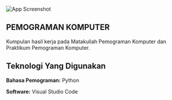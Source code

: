 ![App Screenshot](https://lh3.googleusercontent.com/fife/ALs6j_GTWYvh1h7DLfFdgJ6pBoBeKDOeoynEH27L77P3OdFsgxs5w9iCQREIlkySarmNXw6b9Od0BWl6TJKVs3gN8FsBptcX3JTc053nh7AHUoxKJAZGIZZ6v__Ri7GhgeCRdup1GKC5COlAZlevju8s0niG1OxJp6VWSZQbroE2es3hwfDoi4Xx5cyH4gypjLjGh_FF5onf5EbSaLBE8x5NAjV5Y4haf51SoTKibs8KI7CxLp6BYzCNCllQthWel5PzT6KmfnozC6TaMlkdDQFKnzVkR2o71ko0OSmR-gYCd4PpBqYWEqZ9_-SoEXXepO65QX4OxmxJrdCnL0JcT7ScfTBTIYkyRq_hovgVCzSDDi4vvOw2WigydfriEoU4XWEHVC3s8P9nfoWjDYKqF3YsQHwdEnP09Uaawyp_g7ffCEOBzDnEPWGSVlp48ZqCUAyrdqkgstfXdDTsmLwkOfdi9ctY1RUXgbkposl8iw3nLGv-q2dAxN0jW6TKtUuVzAhAFF23tMuIlwp7OGsAQDopMMG00FDEAEdpWlIDa7TIvJwxsqctxWcTJUE1S9Qo_3xsCntj2m6TYv2K9LWrUuhLKQzq1FSLlW5MYCzUeQv269pbISWzgZ4LjzfiI2POEFbHWBCGXY6BdYlfw0TZT9gpohPpoAlNdwFIhHdi1QmNYvRnFjUpTZB6YllhKjkiKmpW1spoD-kNjkRdEktLRiSgdtppWk0r4jE59-XWw72uDtfohXRHSKGcHxA5EM5KcvHtZIZ4aM3yutWbFLE3gglFkmlrgO89chBhDeuu6TWA1Y-YUfLMbILwIGom5Kp-d8BGSLAoMlkk4JQyPJUzfkUiQQX_pnnet6RT6n9zS65FuDrWOFs6SNG9Y1aHpivIgBMXFmHS-Ebelx3bEA_HwoouKuQZhkBaiBojTkAW-uNVHCmSOt150X6C3fH1wjKlElPrjkj_WcIi2rHVAmGUsrLx-K-0rHC31AOf1aRtDCbncMwaJ58TFv22JpdHrn_TImkJPrV-KvaxLdWlQx2bDviQ7MJiy5hLvYR8nkPNxpgwoVaVYeqVp2cvzUk9F_x-3FyJ_Fj7P6WZlf8CcEZ5zFmBxNPBokwSN_nmQDg2MGlRS2qTDZgBtnudh9lvyOEgz0w5Ut8I3e8HfTwmJRwxmJgNxbvTI0NrtrujcI6IfynXFA6lXGB80z_yQEtLWTNuQfFXrj0Ajqzlu9mBmKpL44Os6uJXgQPiRiha8aPL2CzPse7zBeVmlY6axTi9en0AJjBlaB0Yo_U8RdeoDNvFEN5HWoVnH3eOcIeGTaGMOQWeDEptyVw1_CZBw6k9CKMOU1LgTz0fJ8R8m2THawMHjPcFFpkz0kECXAbHFUWFtDV1QxQ23oNfzgsKxemZMWknQmt_fvzlbrCwtJgSWLr_lobk0IlCZEij2lpLCQV2xKh8gPAx7nbAyGFe97JDRQ7fRMQoEuCigKVJQK85fMDVFWuhtizZeOZMZCq42LGhwJA-6D5bTAWfe_bPSj-B9IbbSQoVv6BAgt1WEfF30ACPadB_heWkTBFm9Aqpc_iSAg44l30zOccp_c8EN-vbu4L6AWgGW6PftvAbtoKq_BA56epBfClX0ELf3GKzn9xQuyEmI-z3breRplM_XxicXgPxln8CmAvPMvZQq6mFIbHxACk1yGKIdw=w1366-h653)


## PEMOGRAMAN KOMPUTER

Kumpulan hasil kerja pada Matakuliah Pemograman Komputer dan Praktikum Pemograman Komputer.




## Teknologi Yang Digunakan

**Bahasa Pemograman:** Python

**Software:** Visual Studio Code

